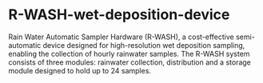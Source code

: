 # R-WASH-wet-deposition-device
Rain Water Automatic Sampler Hardware (R-WASH), a cost-effective semi-automatic device designed for high-resolution wet deposition sampling, enabling the collection of hourly rainwater samples. The R-WASH system consists of three modules: rainwater collection, distribution and a storage module designed to hold up to 24 samples. 
